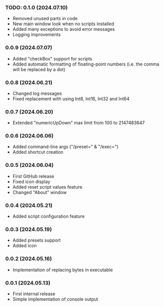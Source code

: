 ### TODO: 0.1.0 (2024.07.10)
- Removed unused parts in code
- New main window look when no scripts installed
- Added many exceptions to avoid error messages
- Logging improvements

### 0.0.9 (2024.07.07)
- Added "checkBox" support for scripts
- Added automatic formatting of floating-point numbers (i.e. the comma will be replaced by a dot)

### 0.0.8 (2024.06.21)
- Changed log messages
- Fixed replacement with using Int8, Int16, Int32 and Int64

### 0.0.7 (2024.06.20)
- Extended "numericUpDown" max limit from 100 to 2147483647

### 0.0.6 (2024.06.06)
- Added command-line args ("/preset=" & "/exec=")
- Added shortcut creation

### 0.0.5 (2024.06.04)
- First GitHub release
- Fixed icon display
- Added reset script values feature
- Changed "About" window

### 0.0.4 (2024.05.21)
- Added script configuration feature

### 0.0.3 (2024.05.19)
- Added presets support
- Added icon

### 0.0.2 (2024.05.16)
- Implementation of replacing bytes in executable

### 0.0.1 (2024.05.13)
- First internal release
- Simple implementation of console output
